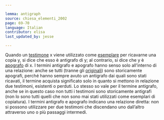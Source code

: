 ```yaml
---

lemma: antigraph
source: chiesa_elementi_2002
page: 69-70
language: Italian
contributor: elisa
last_updated_by: jesse

---
```

Quando un [testimone](witness.html) x viene utilizzato come [esemplare](exemplar.html) per ricavarne una copia y, si dice che esso è antigrafo di y; al contrario, si dice che y è [apografo](apograph.html) di x. I termini antigrafo e apografo hanno senso solo all’interno di una relazione: anche se tutti (tranne gli [originali](original.html)) sono storicamente apografi, perché hanno sempre avuto un antigrafo dai quali sono stati ricavati, il termine acquista significato solo in quanto si mettono in relazione due testimoni, esistenti o perduti. Lo stesso so vale per il termine antigrafo, anche se in questo caso non tutti i testimoni sono storicamente antigrafi (non lo sono tutti quelli che non sono mai stati utilizzati come esemplari di copiatura). I termini antigrafo e apografo indicano una relazione diretta: non si possono utilizzare per due testimoni che discendano uno dall’altro attraverso uno o più passaggi intermedi.
